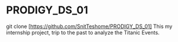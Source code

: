 # PRODIGY_DS_01
git clone [https://github.com/SnitTeshome/PRODIGY_DS_01]
This my internship project, trip to the past to analyze the Titanic Events.
